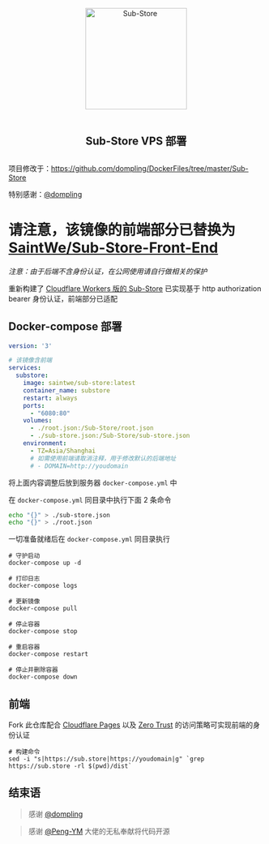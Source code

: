 <div align="center">
<br>
<img width="200" src="https://raw.githubusercontent.com/58xinian/icon/master/Sub-Store1.png" alt="Sub-Store">
<br>
<br>
<h2 align="center">Sub-Store VPS 部署<h2>
</div>

项目修改于：<https://github.com/dompling/DockerFiles/tree/master/Sub-Store>

特别感谢：[@dompling](https://github.com/dompling)

# 请注意，该镜像的前端部分已替换为 [SaintWe/Sub-Store-Front-End](https://github.com/SaintWe/Sub-Store-Front-End)

*注意：由于后端不含身份认证，在公网使用请自行做相关的保护*

重新构建了 [Cloudflare Workers 版的 Sub-Store](https://github.com/SaintWe/Sub-Store-Workers) 已实现基于 http authorization bearer 身份认证，前端部分已适配

## Docker-compose 部署

``` yml
version: '3'

# 该镜像含前端
services:
  substore:
    image: saintwe/sub-store:latest
    container_name: substore
    restart: always
    ports:
      - "6080:80"
    volumes:
      - ./root.json:/Sub-Store/root.json
      - ./sub-store.json:/Sub-Store/sub-store.json
    environment:
      - TZ=Asia/Shanghai
      # 如需使用前端请取消注释，用于修改默认的后端地址
      # - DOMAIN=http://youdomain
```

将上面内容调整后放到服务器 `docker-compose.yml` 中

在 `docker-compose.yml` 同目录中执行下面 2 条命令

``` sh
echo "{}" > ./sub-store.json
echo "{}" > ./root.json
```

一切准备就绪后在 `docker-compose.yml` 同目录执行

```
# 守护启动
docker-compose up -d

# 打印日志
docker-compose logs

# 更新镜像
docker-compose pull

# 停止容器
docker-compose stop

# 重启容器
docker-compose restart

# 停止并删除容器
docker-compose down
```

## 前端

Fork 此仓库配合 [Cloudflare Pages](https://pages.cloudflare.com/) 以及 [Zero Trust](https://one.dash.cloudflare.com/) 的访问策略可实现前端的身份认证

```
# 构建命令
sed -i "s|https://sub.store|https://youdomain|g" `grep https://sub.store -rl $(pwd)/dist`
```

## 结束语

> 感谢 [@dompling](https://github.com/dompling)

> 感谢 [@Peng-YM](https://github.com/Peng-YM/Sub-Store) 大佬的无私奉献将代码开源
